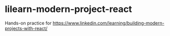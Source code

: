 # lilearn-modern-project-react
Hands-on practice for https://www.linkedin.com/learning/building-modern-projects-with-react/
